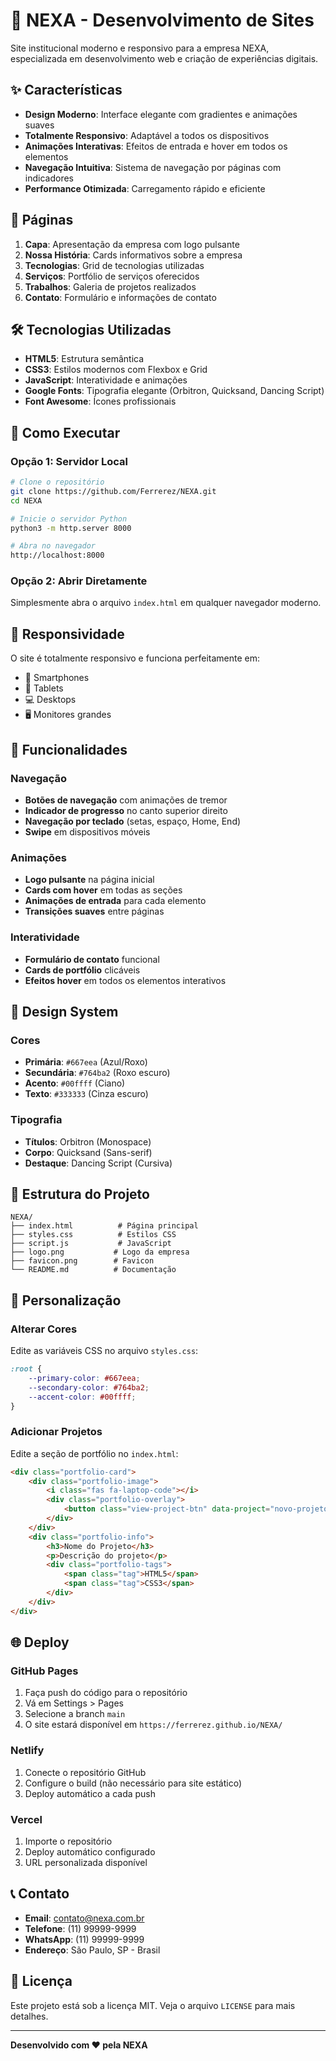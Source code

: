# 🚀 NEXA - Desenvolvimento de Sites

Site institucional moderno e responsivo para a empresa NEXA, especializada em desenvolvimento web e criação de experiências digitais.

## ✨ Características

- **Design Moderno**: Interface elegante com gradientes e animações suaves
- **Totalmente Responsivo**: Adaptável a todos os dispositivos
- **Animações Interativas**: Efeitos de entrada e hover em todos os elementos
- **Navegação Intuitiva**: Sistema de navegação por páginas com indicadores
- **Performance Otimizada**: Carregamento rápido e eficiente

## 🎨 Páginas

1. **Capa**: Apresentação da empresa com logo pulsante
2. **Nossa História**: Cards informativos sobre a empresa
3. **Tecnologias**: Grid de tecnologias utilizadas
4. **Serviços**: Portfólio de serviços oferecidos
5. **Trabalhos**: Galeria de projetos realizados
6. **Contato**: Formulário e informações de contato

## 🛠️ Tecnologias Utilizadas

- **HTML5**: Estrutura semântica
- **CSS3**: Estilos modernos com Flexbox e Grid
- **JavaScript**: Interatividade e animações
- **Google Fonts**: Tipografia elegante (Orbitron, Quicksand, Dancing Script)
- **Font Awesome**: Ícones profissionais

## 🚀 Como Executar

### Opção 1: Servidor Local
```bash
# Clone o repositório
git clone https://github.com/Ferrerez/NEXA.git
cd NEXA

# Inicie o servidor Python
python3 -m http.server 8000

# Abra no navegador
http://localhost:8000
```

### Opção 2: Abrir Diretamente
Simplesmente abra o arquivo `index.html` em qualquer navegador moderno.

## 📱 Responsividade

O site é totalmente responsivo e funciona perfeitamente em:
- 📱 Smartphones
- 📱 Tablets
- 💻 Desktops
- 🖥️ Monitores grandes

## 🎯 Funcionalidades

### Navegação
- **Botões de navegação** com animações de tremor
- **Indicador de progresso** no canto superior direito
- **Navegação por teclado** (setas, espaço, Home, End)
- **Swipe** em dispositivos móveis

### Animações
- **Logo pulsante** na página inicial
- **Cards com hover** em todas as seções
- **Animações de entrada** para cada elemento
- **Transições suaves** entre páginas

### Interatividade
- **Formulário de contato** funcional
- **Cards de portfólio** clicáveis
- **Efeitos hover** em todos os elementos interativos

## 🎨 Design System

### Cores
- **Primária**: `#667eea` (Azul/Roxo)
- **Secundária**: `#764ba2` (Roxo escuro)
- **Acento**: `#00ffff` (Ciano)
- **Texto**: `#333333` (Cinza escuro)

### Tipografia
- **Títulos**: Orbitron (Monospace)
- **Corpo**: Quicksand (Sans-serif)
- **Destaque**: Dancing Script (Cursiva)

## 📁 Estrutura do Projeto

```
NEXA/
├── index.html          # Página principal
├── styles.css          # Estilos CSS
├── script.js           # JavaScript
├── logo.png           # Logo da empresa
├── favicon.png        # Favicon
└── README.md          # Documentação
```

## 🔧 Personalização

### Alterar Cores
Edite as variáveis CSS no arquivo `styles.css`:
```css
:root {
    --primary-color: #667eea;
    --secondary-color: #764ba2;
    --accent-color: #00ffff;
}
```

### Adicionar Projetos
Edite a seção de portfólio no `index.html`:
```html
<div class="portfolio-card">
    <div class="portfolio-image">
        <i class="fas fa-laptop-code"></i>
        <div class="portfolio-overlay">
            <button class="view-project-btn" data-project="novo-projeto">Ver Projeto</button>
        </div>
    </div>
    <div class="portfolio-info">
        <h3>Nome do Projeto</h3>
        <p>Descrição do projeto</p>
        <div class="portfolio-tags">
            <span class="tag">HTML5</span>
            <span class="tag">CSS3</span>
        </div>
    </div>
</div>
```

## 🌐 Deploy

### GitHub Pages
1. Faça push do código para o repositório
2. Vá em Settings > Pages
3. Selecione a branch `main`
4. O site estará disponível em `https://ferrerez.github.io/NEXA/`

### Netlify
1. Conecte o repositório GitHub
2. Configure o build (não necessário para site estático)
3. Deploy automático a cada push

### Vercel
1. Importe o repositório
2. Deploy automático configurado
3. URL personalizada disponível

## 📞 Contato

- **Email**: contato@nexa.com.br
- **Telefone**: (11) 99999-9999
- **WhatsApp**: (11) 99999-9999
- **Endereço**: São Paulo, SP - Brasil

## 📄 Licença

Este projeto está sob a licença MIT. Veja o arquivo `LICENSE` para mais detalhes.

---

**Desenvolvido com ❤️ pela NEXA** 